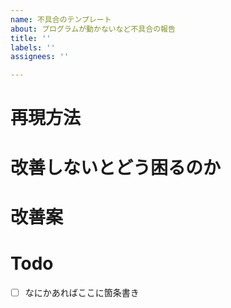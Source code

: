 ```yaml
---
name: 不具合のテンプレート
about: プログラムが動かないなど不具合の報告
title: ''
labels: ''
assignees: ''

---
```


# 再現方法
# 改善しないとどう困るのか
# 改善案
# Todo
- [ ] なにかあればここに箇条書き
